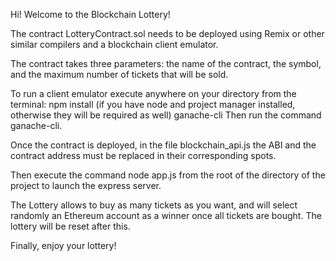 Hi! Welcome to the Blockchain Lottery!

The contract LotteryContract.sol needs to be deployed using Remix or other similar compilers and a blockchain client emulator.

The contract takes three parameters: the name of the contract, the symbol, and the maximum number of tickets that will be sold.


To run a client emulator execute anywhere on your directory from the terminal: npm install (if you have node and project manager installed, otherwise they will be required as well) ganache-cli
Then run the command ganache-cli.

Once the contract is deployed, in the file blockchain_api.js the ABI and the contract address must be replaced in their corresponding spots.

Then execute the command node app.js from the root of the directory of the project to launch the express server.

The Lottery allows to buy as many tickets as you want, and will select randomly an Ethereum account as a winner once all tickets are bought. The lottery will be reset after this.

Finally, enjoy your lottery!